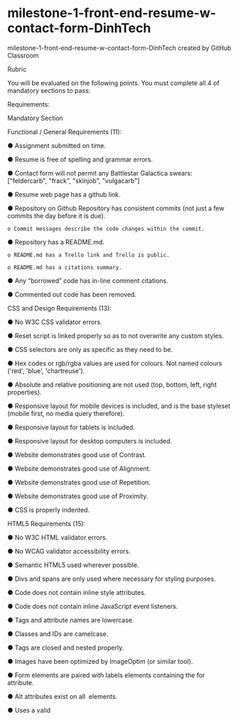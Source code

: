 # milestone-1-front-end-resume-w-contact-form-DinhTech
milestone-1-front-end-resume-w-contact-form-DinhTech created by GitHub Classroom

Rubric

You will be evaluated on the following points. You must complete all 4 of mandatory sections to pass:

Requirements:

Mandatory Section

Functional / General Requirements (11):

  ● Assignment submitted on time.
  
  ● Resume is free of spelling and grammar errors.
  
  ● Contact form will not permit any Battlestar Galactica swears: ["feldercarb", "frack", "skinjob", "vulgacarb"]
  
  ● Resume web page has a github link.
  
  ● Repository on Github Repository has consistent commits (not just a few commits the day before it is due).
  
    o Commit messages describe the code changes within the commit.
    
  ● Repository has a README.md.
  
    o README.md has a Trello link and Trello is public.
  
    o README.md has a citations summary.
  
  ● Any “borrowed” code has in-line comment citations.
  
  ● Commented out code has been removed.

CSS and Design Requirements (13):

  ● No W3C CSS validator errors.

  ● Reset script is linked properly so as to not overwrite any custom styles.

  ● CSS selectors are only as specific as they need to be.

  ● Hex codes or rgb/rgba values are used for colours. Not named colours ('red', 'blue', 'chartreuse').

  ● Absolute and relative positioning are not used (top, bottom, left, right properties).

  ● Responsive layout for mobile devices is included, and is the base styleset (mobile first, no media query
  therefore).

  ● Responsive layout for tablets is included.

  ● Responsive layout for desktop computers is included.

  ● Website demonstrates good use of Contrast.

  ● Website demonstrates good use of Alignment.

  ● Website demonstrates good use of Repetition.

  ● Website demonstrates good use of Proximity.

  ● CSS is properly indented.

HTML5 Requirements (15):

  ● No W3C HTML validator errors.

  ● No WCAG validator accessibility errors.

  ● Semantic HTML5 used wherever possible.

  ● Divs and spans are only used where necessary for styling purposes.

  ● Code does not contain inline style attributes.

  ● Code does not contain inline JavaScript event listeners.

  ● Tags and attribute names are lowercase.

  ● Classes and IDs are camelcase.

  ● Tags are closed and nested properly.

  ● Images have been optimized by ImageOptim (or similar tool).

  ● Form elements are paired with labels elements containing the for attribute.

  ● Alt attributes exist on all <img> elements.

  ● Uses a valid <title> element with a valid text node.

  ● Uses description metadata.

  ● HTML is properly indented.

Points: 61

JavaScript Requirements (22):

  ● No console errors while running the site AND no errors when validating JS at https://esprima.org/demo/validate.html

  ● Code avoids hardcoded values where possible, using constants values instead.

  ● Unused or unreachable code is not present.

  ● No console.log()’s are present (unless you have strong justification for why you need it).

  ● Variables and constants are in camelcase, functions and methods are in pascalcase.

  ● Variables, constants, methods and functions are named semantically.

  ● Global variables (var) are not used, only let and const are used.

    o All variables are declared before being used.

    o Constants are used over variables when possible.

  ● Code is well-structured (one entry point, one exit point per code block), no returns (other than at the end of a method), breaks or continues are used.

  ● JavaScript does not add inline CSS styles.

  ● When selecting elements with JavaScript, if a reference to a more direct parent exists, that is used for the selection rather than the document node (myList.querySelector() vs document.querySelector).

  ● Javascript named methods contain a docstring comment describing inputs, outputs and purpose.

  ● Code that will run at the same point in all branches of a decision is removed from the decision.

  ● For and for-of/for-in loops are used over while loops where appropriate (counter-controlled, array iteration).

  ● Form errors are displayed in an unordered list so the user can see multiple errors at once.

  ● The form will only submit if the form validates, otherwise the default submit behaviour will be prevented.

  ● ES6 techniques are used over ES5 techniques (for-of over array.forEach, arrow functions over anonymous functions, etc).

  ● Variables and constants are scoped appropriately.

  ● Variables and constants are declared at the beginning of their parent code block.

  ● The script is deferred.

  ● JavaScript is properly indented.


Challenge / Optional Section

  ● A unique/unanticipated feature not mentioned in this document has been added.

  ● Content can be filtered, either with buttons, collapsibles, or another method.

  ● FontAwesome icons have been added.

  ● A visual portfolio has been added.

Points: 4

Total: 65

Citations Summary

Warren Uhrich help session. Helped with no media query.

Responsive menu from buttons w3schools.com 
Link: https://www.w3schools.com/html/tryit.asp?filename=tryhtml_responsive_media_query3



https://trello.com/b/SdNnHSoz/milestone-1-front-end-project
